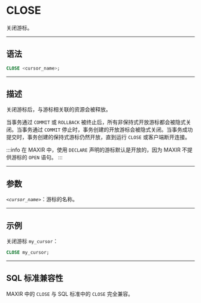 CLOSE
=====

关闭游标。

---

语法
--------

```sql
CLOSE <cursor_name>;
```

---

描述
----------

关闭游标后，与游标相关联的资源会被释放。

当事务通过 `COMMIT` 或 `ROLLBACK` 被终止后，所有非保持式开放游标都会被隐式关闭。当事务通过 `COMMIT` 停止时，事务创建的开放游标会被隐式关闭。当事务成功提交时，事务创建的保持式游标仍然开放，直到运行 `CLOSE` 或客户端断开连接。

:::info
在 MAXIR 中，使用 `DECLARE` 声明的游标默认是开放的，因为 MAXIR 不提供游标的 `OPEN` 语句。
:::

---


参数
----------

*`<cursor_name>`*：游标的名称。


---

示例
--------

关闭游标 `my_cursor`：

```sql
CLOSE my_cursor;
```


---

SQL 标准兼容性
-------------

MAXIR 中的 `CLOSE` 与 SQL 标准中的 `CLOSE` 完全兼容。
